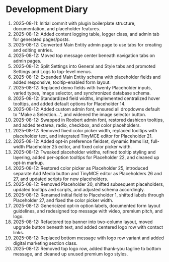 # Development Diary

1. 2025-08-11: Initial commit with plugin boilerplate structure, documentation, and placeholder features.
2. 2025-08-12: Added content logging table, logger class, and admin tab for generated pages/posts.
3. 2025-08-12: Converted Main Entity admin page to use tabs for creating and editing entries.
4. 2025-08-12: Moved top message center beneath navigation tabs on admin pages.
5. 2025-08-12: Split Settings into General and Style tabs and promoted Settings and Logs to top-level menus.
6. 2025-08-12: Expanded Main Entity schema with placeholder fields and added responsive, tooltip-enabled form layout.
7. 2025-08-12: Replaced demo fields with twenty Placeholder inputs, varied types, image selector, and synchronized database schema.
8. 2025-08-12: Standardized field widths, implemented centralized hover tooltips, and added default options for Placeholder 14.
9. 2025-08-12: Added custom admin font, ensured all dropdowns default to "Make a Selection...", and widened the image selector button.
10. 2025-08-12: Swapped in Roobert admin font, restored dashicon tooltips, and added textarea, radio, checkbox, and color placeholders.
11. 2025-08-12: Removed fixed color picker width, replaced tooltips with placeholder text, and integrated TinyMCE editor for Placeholder 21.
12. 2025-08-12: Added opt-in preference fieldset, dynamic Items list, full-width Placeholder 25 editor, and fixed color picker width.
13. 2025-08-12: Tweaked placeholder widths, refined tooltip styling and layering, added per-option tooltips for Placeholder 22, and cleaned up opt-in markup.
14. 2025-08-12: Restored color picker as Placeholder 25, introduced separate Add Media button and TinyMCE editor as Placeholders 26 and 27, and updated scripts for new placeholders.
15. 2025-08-12: Removed Placeholder 20, shifted subsequent placeholders, updated tooltips and scripts, and adjusted schema accordingly.
16. 2025-08-12: Renamed initial field to Placeholder 1, shifted labels through Placeholder 27, and fixed the color picker width.
17. 2025-08-12: Genericized opt-in option labels, documented form layout guidelines, and redesigned top message with video, premium pitch, and logo.
18. 2025-08-12: Refactored top banner into two-column layout, moved upgrade button beneath text, and added centered logo row with contact links.
19. 2025-08-12: Replaced bottom message with logo row variant and added digital marketing section class.
20. 2025-08-12: Removed top logo row, added thank-you tagline to bottom message, and cleaned up unused premium logo styles.
